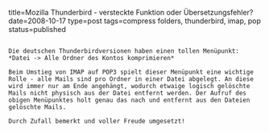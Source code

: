 title=Mozilla Thunderbird - versteckte Funktion oder Übersetzungsfehler?
date=2008-10-17
type=post
tags=compress folders, thunderbird, imap, pop
status=published
~~~~~~

Die deutschen Thunderbirdversionen haben einen tollen Menüpunkt:
*Datei -> Alle Ordner des Kontos komprimieren*

Beim Umstieg von IMAP auf POP3 spielt dieser Menüpunkt eine wichtige Rolle - alle Mails sind pro Ordner in einer Datei abgelegt. An diese wird immer nur am Ende angehängt, wodurch etwaige logisch gelöschte Mails nicht physisch aus der Datei entfernt werden. Der Aufruf des obigen Menüpunktes holt genau das nach und entfernt aus den Dateien gelöschte Mails.

Durch Zufall bemerkt und voller Freude umgesetzt!
